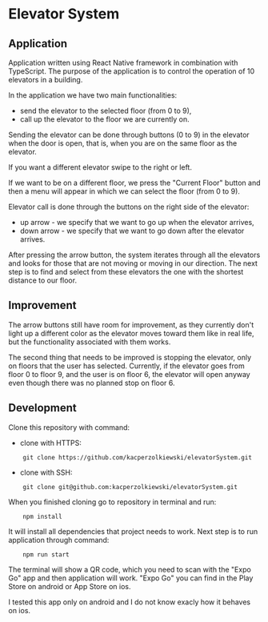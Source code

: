# Elevator System

## Application

Application written using React Native framework in combination with TypeScript. The purpose of the application is to control the operation of 10 elevators in a building.

In the application we have two main functionalities:

- send the elevator to the selected floor (from 0 to 9),
- call up the elevator to the floor we are currently on.

Sending the elevator can be done through buttons (0 to 9) in the elevator when the door is open, that is, when you are on the same floor as the elevator.

If you want a different elevator swipe to the right or left.

If we want to be on a different floor, we press the "Current Floor" button and then a menu will appear in which we can select the floor (from 0 to 9).

Elevator call is done through the buttons on the right side of the elevator:

- up arrow - we specify that we want to go up when the elevator arrives,
- down arrow - we specify that we want to go down after the elevator arrives.

After pressing the arrow button, the system iterates through all the elevators and looks for those that are not moving or moving in our direction. The next step is to find and select from these elevators the one with the shortest distance to our floor.

## Improvement

The arrow buttons still have room for improvement, as they currently don't light up a different color as the elevator moves toward them like in real life, but the functionality associated with them works.

The second thing that needs to be improved is stopping the elevator, only on floors that the user has selected. Currently, if the elevator goes from floor 0 to floor 9, and the user is on floor 6, the elevator will open anyway even though there was no planned stop on floor 6.

## Development

Clone this repository with command:

- clone with HTTPS:

```
    git clone https://github.com/kacperzolkiewski/elevatorSystem.git
```

- clone with SSH:

```
    git clone git@github.com:kacperzolkiewski/elevatorSystem.git
```

When you finished cloning go to repository in terminal and run:

```
    npm install
```

It will install all dependencies that project needs to work.
Next step is to run application through command:

```
    npm run start
```

The terminal will show a QR code, which you need to scan with the "Expo Go" app and then application will work.
"Expo Go" you can find in the Play Store on android or App Store on ios.

I tested this app only on android and I do not know exacly how it behaves on ios.
